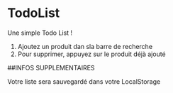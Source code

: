 # TodoList
Une simple Todo List !

1) Ajoutez un produit dan sla barre de recherche
2) Pour supprimer, appuyez sur le produit déjà ajouté

##INFOS SUPPLEMENTAIRES

Votre liste sera sauvegardé dans votre LocalStorage

